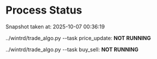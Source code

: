 # Process Status

Snapshot taken at: 2025-10-07 00:36:19

../wintrd/trade_algo.py --task price_update: **NOT RUNNING**

../wintrd/trade_algo.py --task buy_sell: **NOT RUNNING**

